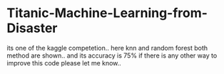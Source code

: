 # Titanic-Machine-Learning-from-Disaster
its one of the kaggle competetion.. here knn and random forest both method are shown.. and its accuracy is 75% if there is any other way to improve this code please let me know..
